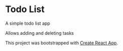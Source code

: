 # Todo List

A simple todo list app

Allows adding and deleting tasks

This project was bootstrapped with [Create React App](https://github.com/facebook/create-react-app).

